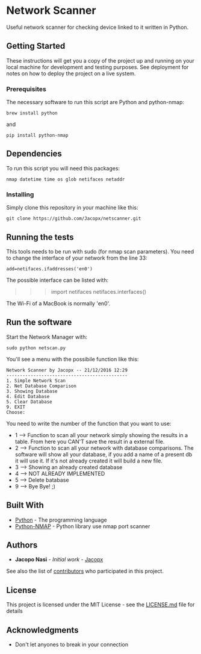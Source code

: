 # Network Scanner

Useful network scanner for checking device linked to it written in Python.

## Getting Started

These instructions will get you a copy of the project up and running on your local machine for development and testing purposes. See deployment for notes on how to deploy the project on a live system.

### Prerequisites

The necessary software to run this script are Python and python-nmap:

```
brew install python
```
and
```
pip install python-nmap
```

## Dependencies

To run this script you will need this packages:
```
nmap datetime time os glob netifaces netaddr
```


### Installing

Simply clone this repository in your machine like this:

```
git clone https://github.com/Jacopx/netscanner.git
```

## Running the tests

This tools needs to be run with sudo (for nmap scan parameters). You need to change the interface of your network from the line 33:
```
add=netifaces.ifaddresses('en0')
```
The possible interface can be listed with:
>>> import netifaces
>>> netifaces.interfaces()

The Wi-Fi of a MacBook is normally 'en0'.

## Run the software

Start the Network Manager with:

```
sudo python netscan.py
```
You'll see a menu with the possibile function like this:
```
Network Scanner by Jacopx -- 21/12/2016 12:29
---------------------------------------------
1. Simple Network Scan
2. Net Database Comparison
3. Showing Database
4. Edit Database
5. Clear Database
9. EXIT
Choose:

```
You need to write the number of the function that you want to use:
* 1 --> Function to scan all your network simply showing the results in a table. From here you CAN'T save the result in a external file.
* 2 --> Function to scan all your network with database comparisons. The software will show all your database, if you add a name of a present db it will use it. If it's not already created it will build a new file.
* 3 --> Showing an already created database
* 4 --> NOT ALREADY IMPLEMENTED
* 5 --> Delete batabase
* 9 --> Bye Bye! ;) 


## Built With

* [Python](http://pythoncentral.io) - The programming language
* [Python-NMAP](https://bitbucket.org/xael/python-nmap) - Python library use nmap port scanner

## Authors

* **Jacopo Nasi** - *Initial work* - [Jacopx](https://github.com/Jacopx)

See also the list of [contributors](https://github.com/your/project/contributors) who participated in this project.

## License

This project is licensed under the MIT License - see the [LICENSE.md](LICENSE.md) file for details

## Acknowledgments

* Don't let anyones to break in your connection
